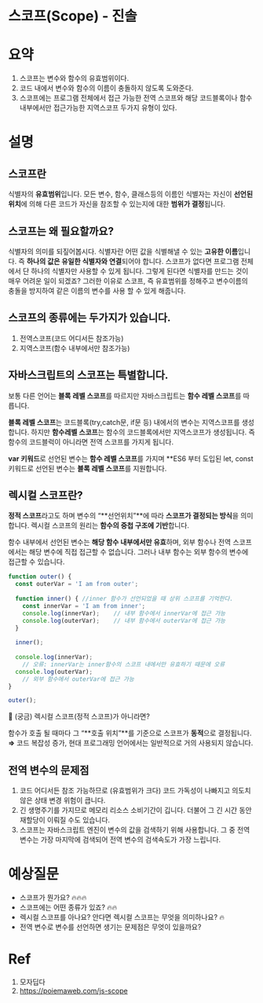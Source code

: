 # 스코프(Scope) - 진솔

# 요약

1. 스코프는 변수와 함수의 유효범위이다.
2. 코드 내에서 변수와 함수의 이름이 충돌하지 않도록 도와준다.
3. 스코프에는 프로그램 전체에서 접근 가능한 전역 스코프와 해당 코드블록이나 함수 내부에서만 접근가능한 지역스코프 두가지 유형이 있다.

# 설명

## 스코프란

식별자의 **유효범위**입니다. 모든 변수, 함수, 클래스등의 이름인 식별자는 자신이 **선언된 위치**에 의해 다른 코드가 자신을 참조할 수 있는지에 대한 **범위가 결정**됩니다.

## 스코프는 왜 필요할까요?

식별자의 의미를 되짚어봅시다. 식별자란 어떤 값을 식별해낼 수 있는 **고유한 이름**입니다. 즉 **하나의 값은 유일한 식별자와 연결**되어야 합니다. 스코프가 없다면 프로그램 전체에서 단 하나의 식별자만 사용할 수 있게 됩니다. 그렇게 된다면 식별자를 만드는 것이 매우 어려운 일이 되겠죠? 그러한 이유로 스코프, 즉 유효범위를 정해주고 변수이름의 충돌을 방지하여 같은 이름의 변수를 사용 할 수 있게 해줍니다.

## 스코프의 종류에는 두가지가 있습니다.

1. 전역스코프(코드 어디서든 참조가능)
2. 지역스코프(함수 내부에서만 참조가능)

## 자바스크립트의 스코프는 특별합니다.

보통 다른 언어는 **블록 레벨 스코프**를 따르지만 자바스크립트는 **함수 레벨 스코프**를 따릅니다. 

**블록 레벨 스코프**는 코드블록(try,catch문, if문 등) 내에서의 변수는 지역스코프를 생성합니다. 하지만 **함수레벨 스코프**는 함수의 코드블록에서만 지역스코프가 생성됩니다. 즉 함수의 코드블럭이 아니라면 전역 스코프를 가지게 됩니다.

**var 키워드**로 선언된 변수는 **함수 레벨 스코프**를 가지며 **ES6 부터 도입된 let, const 키워드로 선언된 변수는 **블록 레벨 스코프**를 지원합니다.

## 렉시컬 스코프란?

**정적 스코프**라고도 하며 변수의 “**선언위치”**에 따라 **스코프가 결정되는 방식**을 의미합니다. 
렉시컬 스코프의 원리는 **함수의 중첩 구조에 기반**합니다. 

함수 내부에서 선언된 변수는 **해당 함수 내부에서만 유효**하며, 외부 함수나 전역 스코프에서는 해당 변수에 직접 접근할 수 없습니다. 그러나 내부 함수는 외부 함수의 변수에 접근할 수 있습니다.

```jsx
function outer() {
  const outerVar = 'I am from outer';
  
  function inner() { //inner 함수가 선언되었을 때 상위 스코프를 기억한다.
    const innerVar = 'I am from inner';
    console.log(innerVar);    // 내부 함수에서 innerVar에 접근 가능
    console.log(outerVar);    // 내부 함수에서 outerVar에 접근 가능
  }
  
  inner();
  
  console.log(innerVar);  
	// 오류: innerVar는 inner함수의 스코프 내에서만 유효하기 때문에 오류
  console.log(outerVar);      
	// 외부 함수에서 outerVar에 접근 가능
}

outer();
```

<aside>
🥔 (궁금) 렉시컬 스코프(정적 스코프)가 아니라면?

함수가 호출 될 때마다 그 “**호출 위치”**를 기준으로 스코프가 **동적**으로 결정됩니다. 
**⇒** 코드 복잡성 증가, 현대 프로그래밍 언어에서는 일반적으로 거의 사용되지 않습니다.

</aside>

## **전역 변수의 문제점**

1. 코드 어디서든 참조 가능하므로 (유효범위가 크다) 코드 가독성이 나빠지고 의도치 않은 상태 변경 위험이 큽니다.
2. 긴 생명주기를 가지므로 메모리 리소스 소비기간이 깁니다. 더불어 그 긴 시간 동안 재할당이 이뤄질 수도 있습니다.
3. 스코프는 자바스크립트 엔진이 변수의 값을 검색하기 위해 사용합니다. 그 중 전역 변수는 가장 마지막에 검색되어 전역 변수의 검색속도가 가장 느립니다.

# 예상질문

- 스코프가 뭔가요? 🔥🔥🔥
- 스코프에는 어떤 종류가 있죠? 🔥🔥
- 렉시컬 스코프를 아나요? 안다면 렉시컬 스코프는 무엇을 의미하나요? 🔥
- 전역 변수로 변수를 선언하면 생기는 문제점은 무엇이 있을까요?

# Ref

1. 모자딥다
2. https://poiemaweb.com/js-scope